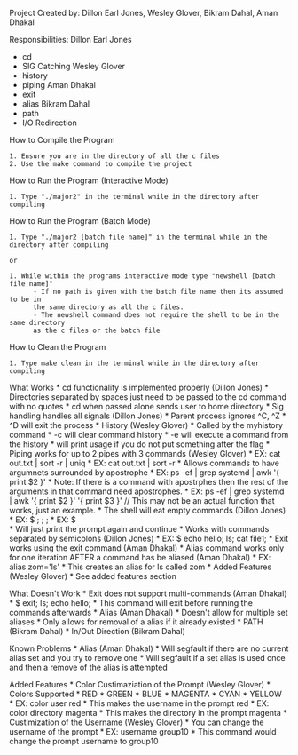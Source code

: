 Project Created by: Dillon Earl Jones, Wesley Glover, Bikram Dahal, Aman Dhakal

Responsibilities:
Dillon Earl Jones
- cd
- SIG Catching
Wesley Glover
- history
- piping
Aman Dhakal
- exit
- alias
Bikram Dahal
- path
- I/O Redirection


How to Compile the Program

    1. Ensure you are in the directory of all the c files
    2. Use the make command to compile the project

How to Run the Program (Interactive Mode)

    1. Type "./major2" in the terminal while in the directory after compiling

How to Run the Program (Batch Mode)

    1. Type "./major2 [batch file name]" in the terminal while in the directory after compiling

    or

    1. While within the programs interactive mode type "newshell [batch file name]"
          - If no path is given with the batch file name then its assumed to be in
          the same directory as all the c files.
          - The newshell command does not require the shell to be in the same directory
          as the c files or the batch file

How to Clean the Program

    1. Type make clean in the terminal while in the directory after compiling


What Works
    * cd functionality is implemented properly (Dillon Jones)
        * Directories separated by spaces just need to be passed to the cd command with no quotes
        * cd when passed alone sends user to home directory
    * Sig handling handles all signals (Dillon Jones)
        * Parent process ignores ^C, ^Z
        * ^D will exit the process
    * History (Wesley Glover)
        * Called by the myhistory command
        * -c will clear command history
        * -e will execute a command from the history
            * will print usage if you do not put something after the flag
    * Piping works for up to 2 pipes with 3 commands (Wesley Glover)
        * EX: cat out.txt | sort -r | uniq
        * EX: cat out.txt | sort -r
        * Allows commands to have argumnets surrounded by apostrophe
            * EX: ps -ef | grep systemd | awk '{ print $2 }'
            * Note: If there is a command with apostrphes then the rest of the arguments in that command need apostrophes.
            * EX: ps -ef | grep systemd | awk '{ print $2 }' '{ print $3 }' // This may not be an actual function that works, just an example.
    * The shell will eat empty commands (Dillon Jones)
        * EX: $ ; ; ;
        * EX: $        
            * Will just print the prompt again and continue
    * Works with commands separated by semicolons (Dillon Jones)
        * EX: $ echo hello; ls; cat file1;
    * Exit works using the exit command (Aman Dhakal)
    * Alias command works only for one iteration AFTER a command has be aliased (Aman Dhakal)
        * EX: alias zom='ls'
        * This creates an alias for ls called zom
    * Added Features (Wesley Glover)
        * See added features section

What Doesn't Work
    * Exit does not support multi-commands (Aman Dhakal)
        * $ exit; ls; echo hello;
        * This command will exit before running the commands afterwards
    * Alias (Aman Dhakal)
        * Doesn't allow for multiple set aliases
        * Only allows for removal of a alias if it already existed
    * PATH (Bikram Dahal)
    * In/Out Direction (Bikram Dahal)

Known Problems
    * Alias (Aman Dhakal)
        * Will segfault if there are no current alias set and you try to remove one
        * Will segfault if a set alias is used once and then a remove of the alias is attempted


Added Features
    * Color Custimaziation of the Prompt (Wesley Glover)
        * Colors Supported
            * RED
            * GREEN
            * BLUE
            * MAGENTA
            * CYAN
            * YELLOW
        * EX: color user red
            * This makes the username in the prompt red
        * EX: color directory magenta
            * This makes the directory in the prompt magenta
    * Custimization of the Username (Wesley Glover)
        * You can change the username of the prompt
        * EX: username group10
            * This command would change the prompt username to group10
